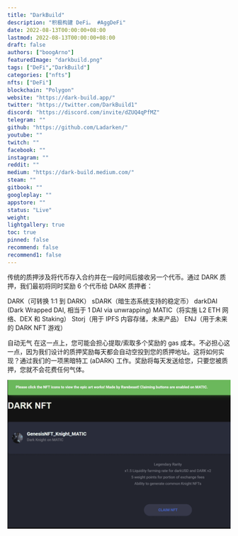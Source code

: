 ```yaml
---
title: "DarkBuild"
description: "积极构建 DeFi。 #AggDeFi"
date: 2022-08-13T00:00:00+08:00
lastmod: 2022-08-13T00:00:00+08:00
draft: false
authors: ["boogArno"]
featuredImage: "darkbuild.png"
tags: ["DeFi","DarkBuild"]
categories: ["nfts"]
nfts: ["DeFi"]
blockchain: "Polygon"
website: "https://dark-build.app/"
twitter: "https://twitter.com/DarkBuild1"
discord: "https://discord.com/invite/dZUQ4qPfMZ"
telegram: ""
github: "https://github.com/Ladarken/"
youtube: ""
twitch: ""
facebook: ""
instagram: ""
reddit: ""
medium: "https://dark-build.medium.com/"
steam: ""
gitbook: ""
googleplay: ""
appstore: ""
status: "Live"
weight: 
lightgallery: true
toc: true
pinned: false
recommend: false
recommend1: false
---
```

传统的质押涉及将代币存入合约并在一段时间后接收另一个代币。通过 DARK 质押，我们最初将同时奖励 6 个代币给 DARK 质押者：

  DARK（可转换 1:1 到 DARK）
  sDARK（暗生态系统支持的稳定币）
  darkDAI (Dark Wrapped DAI, 相当于 1 DAI via unwrapping)
  MATIC（将实施 L2 ETH 网络、DEX 和 Staking）
  Storj（用于 IPFS 内容存储，未来产品）
  ENJ（用于未来的 DARK NFT 游戏）

自动无气
在这一点上，您可能会担心提取/索取多个奖励的 gas 成本。不必担心这一点，因为我们设计的质押奖励每天都会自动空投到您的质押地址。这将如何实现？通过我们的一项黑暗特工 (aDARK) 工作。奖励将每天发送给您，只要您被质押，您就不会花费任何气体。

![darkbuild-dapp-defi-matic-image2_c58b71bf792c2e00e0560428a322d031](darkbuild-dapp-defi-matic-image2_c58b71bf792c2e00e0560428a322d031.png)
